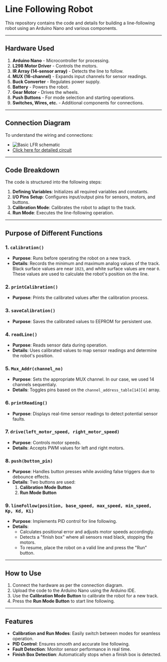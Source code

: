 # Line Following Robot

This repository contains the code and details for building a line-following robot using an Arduino Nano and various components.

---

## **Hardware Used**
1. **Arduino Nano** - Microcontroller for processing.
2. **L298 Motor Driver** - Controls the motors.
3. **IR Array (14-sensor array)** - Detects the line to follow.
4. **MUX (16-channel)** - Expands input channels for sensor readings.
5. **Buck Converter** - Regulates power supply.
6. **Battery** - Powers the robot.
7. **Gear Motor** - Drives the wheels.
8. **Push Buttons** - For mode selection and starting operations.
9. **Switches, Wires, etc.** - Additional components for connections.

---

## **Connection Diagram**
To understand the wiring and connections:
- ![Basic LFR schematic](https://github.com/user-attachments/assets/cd00b360-109a-41d9-8068-3b55f9f4eef9)
- [Click here for detailed circuit](https://example.com/detailed-circuit](https://app.cirkitdesigner.com/project/8df65339-e6b2-4c45-b0c9-fccbe6c56bb0))

---

## **Code Breakdown**
The code is structured into the following steps:
1. **Defining Variables**: Initializes all required variables and constants.
2. **I/O Pins Setup**: Configures input/output pins for sensors, motors, and buttons.
3. **Calibration Mode**: Calibrates the robot to adapt to the track.
4. **Run Mode**: Executes the line-following operation.

---

## **Purpose of Different Functions**
### 1. **`calibration()`**
   - **Purpose**: Runs before operating the robot on a new track.
   - **Details**: Records the minimum and maximum analog values of the track. Black surface values are near `1023`, and white surface values are near `0`. These values are used to calculate the robot's position on the line.

### 2. **`printCalibration()`**
   - **Purpose**: Prints the calibrated values after the calibration process.

### 3. **`saveCalibration()`**
   - **Purpose**: Saves the calibrated values to EEPROM for persistent use.

### 4. **`readLine()`**
   - **Purpose**: Reads sensor data during operation.
   - **Details**: Uses calibrated values to map sensor readings and determine the robot's position.

### 5. **`Mux_Addr(channel_no)`**
   - **Purpose**: Sets the appropriate MUX channel. In our case, we used 14 channels sequentialy.
   - **Details**: Toggles pins based on the `channel_address_table[14][4]` array.

### 6. **`printReading()`**
   - **Purpose**: Displays real-time sensor readings to detect potential sensor faults.

### 7. **`drive(left_motor_speed, right_motor_speed)`**
   - **Purpose**: Controls motor speeds.
   - **Details**: Accepts PWM values for left and right motors.

### 8. **`push(button_pin)`**
   - **Purpose**: Handles button presses while avoiding false triggers due to debounce effects.
   - **Details**: Two buttons are used:
     1. **Calibration Mode Button**
     2. **Run Mode Button**

### 9. **`lineFollow(position, base_speed, max_speed, min_speed, Kp, Kd, Ki)`**
   - **Purpose**: Implements PID control for line following.
   - **Details**: 
     - Calculates positional error and adjusts motor speeds accordingly.
     - Detects a "finish box" where all sensors read black, stopping the motors.
     - To resume, place the robot on a valid line and press the "Run" button.

---

## **How to Use**
1. Connect the hardware as per the connection diagram.
2. Upload the code to the Arduino Nano using the Arduino IDE.
3. Use the **Calibration Mode Button** to calibrate the robot for a new track.
4. Press the **Run Mode Button** to start line following.

---

## **Features**
- **Calibration and Run Modes**: Easily switch between modes for seamless operation.
- **PID Control**: Ensures smooth and accurate line following.
- **Fault Detection**: Monitor sensor performance in real time.
- **Finish Box Detection**: Automatically stops when a finish box is detected.


